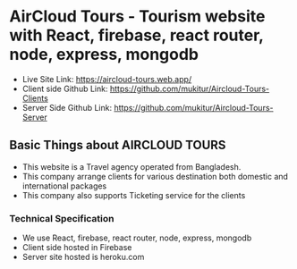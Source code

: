 # AirCloud Tours - Tourism website with React, firebase, react router, node, express, mongodb

- Live Site Link: https://aircloud-tours.web.app/
- Client side Github Link: https://github.com/mukitur/Aircloud-Tours-Clients
- Server Side Github Link: https://github.com/mukitur/Aircloud-Tours-Server

## Basic Things about AIRCLOUD TOURS

- This website is a Travel agency operated from Bangladesh.
- This company arrange clients for various destination both domestic and international packages
- This company also supports Ticketing service for the clients

### Technical Specification

- We use React, firebase, react router, node, express, mongodb
- Client side hosted in Firebase
- Server site hosted is heroku.com
